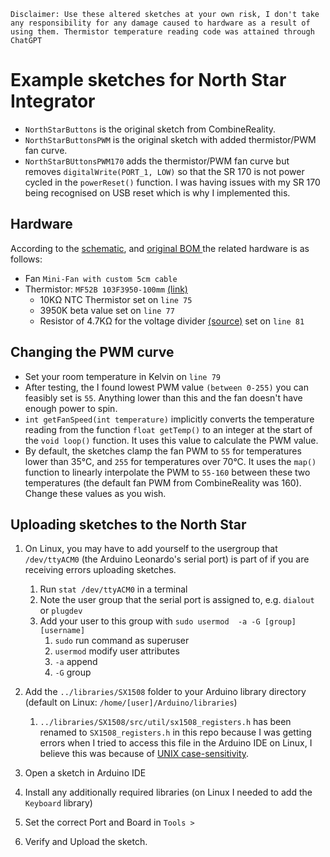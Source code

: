 `Disclaimer: Use these altered sketches at your own risk, I don't take any responsibility for any damage caused to hardware as a result of using them. Thermistor temperature reading code was attained through ChatGPT`

# Example sketches for North Star Integrator

- `NorthStarButtons` is the original sketch from CombineReality.
- `NorthStarButtonsPWM` is the original sketch with added thermistor/PWM fan curve.
- `NorthStarBUttonsPWM170` adds the thermistor/PWM fan curve but removes `digitalWrite(PORT_1, LOW)` so that the SR 170 is not power cycled in the `powerReset()` function. I was having issues with my SR 170 being recognised on USB reset which is why I implemented this.

## Hardware
According to the [schematic](https://github.com/CombineReality/North-Star-Integrator/raw/master/NS_Integrator_schematic.pdf), and [original BOM ](https://www.smart-prototyping.com/image/data/NOA-RnD/North%20star%20Deck%20X/Smart-Prototyping.com%20Deck%20X%20V2020-08-20%20-%20Public%20BOM.pdf)the related hardware is as follows: 
- Fan `Mini-Fan with custom 5cm cable`
- Thermistor: `MF52B 103F3950-100mm` [(link)](https://www.lcsc.com/product-detail/NTC-Thermistors_Nanjing-Shiheng-Elec-MF52B-103F3950-100_C394021.html)
  - 10KΩ NTC Thermistor set on `line 75`
  - 3950K beta value set on `line 77`
  - Resistor of 4.7KΩ for the voltage divider [(source)](https://raw.githubusercontent.com/CombineReality/North-Star-Integrator/master/docs/arduino_pins.png) set on `line 81`

## Changing the PWM curve

- Set your room temperature in Kelvin on `line 79`
- After testing, the I found lowest PWM value `(between 0-255)` you can feasibly set is `55`. Anything lower than this and the fan doesn't have enough power to spin.
- `int getFanSpeed(int temperature)` implicitly converts the temperature reading from the function `float getTemp()` to an integer at the start of the `void loop()` function. It uses this value to calculate the PWM value.
- By default, the sketches clamp the fan PWM to `55` for temperatures lower than 35°C, and `255` for temperatures over 70°C. It uses the `map()` function to linearly interpolate the PWM to `55-160` between these two temperatures (the default fan PWM from CombineReality was 160). Change these values as you wish.

## Uploading sketches to the North Star

1. On Linux, you may have to add yourself to the usergroup that `/dev/ttyACM0` (the Arduino Leonardo's serial port) is part of if you are receiving errors uploading sketches.
   1. Run `stat /dev/ttyACM0` in a terminal
   2. Note the user group that the serial port is assigned to, e.g. `dialout` or `plugdev`
   3. Add your user to this group with `sudo usermod  -a -G [group] [username]` 
      1. `sudo` run command as superuser 
      2. `usermod` modify user attributes
      3.  `-a` append 
      4.  `-G` group

2. Add the `../libraries/SX1508` folder to your Arduino library directory (default on Linux: `/home/[user]/Arduino/libraries`)
   1. `../libraries/SX1508/src/util/sx1508_registers.h` has been renamed to `SX1508_registers.h` in this repo because I was getting errors when I tried to access this file in the Arduino IDE on Linux, I believe this was because of [UNIX case-sensitivity](https://en.wikipedia.org/wiki/Case_sensitivity).
3. Open a sketch in Arduino IDE
4. Install any additionally required libraries (on Linux I needed to add the `Keyboard` library)
5. Set the correct Port and Board in `Tools > `
6. Verify and Upload the sketch.